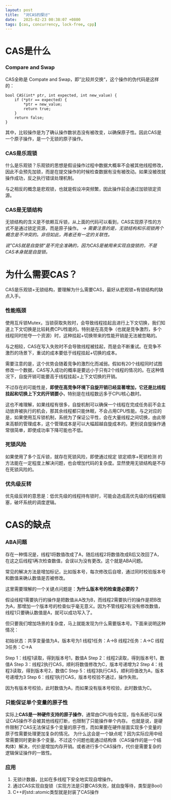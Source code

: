 ```yaml
---
layout: post
title:  "对CAS的探讨"
date:   2025-02-23 00:38:07 +0800
tags: [cas, concurrency, lock-free, cpp]
---
```


# CAS是什么
### Compare and Swap
  CAS全称是 Compate and Swap，即”比较并交换“，这个操作的伪代码是这样的：
```
bool CAS(int* ptr, int expected, int new_value) {
    if (*ptr == expected) {
        *ptr = new_value;
        return true;
    }
    return false;
}
```

其中，比较操作是为了确认操作数状态没有被改变，以确保原子性。因此CAS是一个原子操作，是一个无锁的原子操作。

### CAS是乐观锁
  什么是乐观锁？乐观锁的思想是假设操作过程中数据大概率不会被其他线程修改，因此不会预先加锁，而是在提交操作的时候检查数据有没有被改动。如果没被改就操作成功，反之执行错误处理机制。

  与之相反的概念是悲观锁，也就是假设冲突频繁，因此操作前会通过加锁锁定资源。

### CAS是无锁结构
  无锁结构的含义是不依赖互斥锁，从上面的代码可以看到，CAS实现原子性的方式不是通过锁定资源，而是原子操作。
*-> 需要注意的是，无锁结构和乐观锁两个概念是不冲突的。非但如此，两者还有一定的关联性。*

  *说”CAS就是自旋锁“是不完全准确的，因为CAS是被用来实现自旋锁的，不是CAS本身就是自旋锁。*

# 为什么需要CAS？
  CAS是乐观锁+无锁结构，要理解为什么需要CAS，最好从悲观锁+有锁结构的缺点入手。
### 性能瓶颈
  使用互斥锁Mutex，当锁获取失败时，会导致线程挂起且进行上下文切换，我们知道上下文切换是比较耗费CPU性能的。特别是在高竞争（也就是竞争激烈，多个线程同时抢夺一个资源）时，这种挂起+切换带来的性能开销是无法被忽略的。

  与之相较，CAS在写入失败时不会导致线程被挂起，而是会不断重试。在竞争不激烈的场景下，重试的成本要低于线程挂起+切换的成本。

  需要注意的是，这个优势会随着竞争的激烈化而减弱。假如有20个线程同时试图修改一个数据，CAS写入成功的概率是要远小于只有2个线程的情况的。在这种情况下，自旋开销可能要高于线程挂起+上下文切换的开销。

  不过存在的可能性是，**即使在高竞争环境下自旋开销已经显著增加，它还是比线程挂起和切换上下文的开销要小**，特别是在线程数远多于CPU核心数时。

  这也不难理解，如果线程有很多，自旋机制可以确保一个线程在完成任务前不会主动放弃被执行的机会，那其余线程都只能休眠，不会占用CPU性能。与之对应的是，如果使用互斥锁机制，系统为了保证公平性，会在大量线程之间切换，由此带来高额的管理成本，这个管理成本是可以大幅超越自旋成本的。更别说自旋操作通常很简单，即使成功率下降可能也不低。

### 死锁风险
  如果使用了多个互斥锁，就存在死锁风险，即使通过规定 锁定顺序+死锁检测 的方法能在一定程度上解决问题，也会增加代码的复杂度。显然使用无锁结构是不存在死锁风险的。

### 优先级反转
  优先级反转的意思是：低优先级的线程持有锁时，可能会造成高优先级的线程被阻塞，破坏系统的调度逻辑。

# CAS的缺点
### ABA问题
  存在一种情况是，线程1将数值改成了A，随后线程2将数值改成B后又改回了A，在这之后线程1再次检查数值，会误以为没有更改。这个就是ABA问题。

  常见的解决方法是增加标记，比如版本号，每次修改后自增，通过同时校验版本号和数值来确认数值是否被修改。

  这里需要理解的一个关键点问题是：**为什么版本号的检查是必要的？**

  假设线程1需要执行的操作是把数值从A改为B，而线程2需要执行的操作是把B改为A，那增加一个版本号的检查似乎毫无意义。因为不管线程2有没有修改数值，线程1只要确认数值是A，就可以成功写入了。

  但只要我们增加场景的复杂度，马上就能发现为什么需要版本号。下面来说明这种情况：

初始状态：共享变量值为A，版本号为1
线程1任务：A->B
线程2任务：A->C
线程3任务：C->A

Step 1：线程1读取，得到版本号1，数值A
Step 2：线程2读取，得到版本号1，数值A
Step 3：线程2执行CAS，顺利将数值修改为C，版本号递增为2
Step 4：线程3读取，得到版本号2，数值C
Step 5：线程3执行CAS，顺利将值改为A，版本号递增为3
Step 6：线程1执行CAS，版本号校验不通过，操作失败。

因为有版本号校验，此时数值为A，而如果没有版本号校验，此时数值为C。

### 只能保证单个变量的原子性
  实际上**CAS是一种硬件支持的原子操作**，通常由CPU指令实现，指令系统可以保证CAS操作不会被其他线程打断，也限制了只能操作单个内存。
  也就是说，是硬件限制了CAS无法保证多个变量的原子性，而如果要在硬件层面实现多个变量的原子性需要处理更加复杂的情况。
  为什么这会是一个缺点呢？因为实际应用中经常需要同时更新多个变量。不过这个问题也能通过结构体（CAS操作的是一个结构体）解决，代价是增加内存开销。或者进行多个CAS操作，代价是需要复杂的逻辑保证操作的一致性。

### 应用
1. 无锁计数器，比如在多线程下安全地实现自增操作。
2. 通过CAS实现自旋锁（实现方法是只要CAS失败，就自旋等待，类型是Bool）
3. C++的std::atomic类型就是封装了CAS操作
